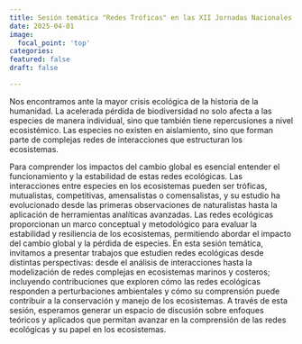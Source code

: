 ```yaml
---
title: Sesión temática "Redes Tróficas" en las XII Jornadas Nacionales de Ciencias del Mar
date: 2025-04-01
image:
  focal_point: 'top'
categories: 
featured: false
draft: false

---
```

Nos encontramos ante la mayor crisis ecológica de la historia de la humanidad. La
acelerada pérdida de biodiversidad no solo afecta a las especies de manera individual,
sino que también tiene repercusiones a nivel ecosistémico. Las especies no existen en
aislamiento, sino que forman parte de complejas redes de interacciones que
estructuran los ecosistemas. 

<!--more-->

Para comprender los impactos del cambio global es
esencial entender el funcionamiento y la estabilidad de estas redes ecológicas. Las
interacciones entre especies en los ecosistemas pueden ser tróficas, mutualistas,
competitivas, amensalistas o comensalistas, y su estudio ha evolucionado desde las
primeras observaciones de naturalistas hasta la aplicación de herramientas analíticas
avanzadas. Las redes ecológicas proporcionan un marco conceptual y metodológico
para evaluar la estabilidad y resiliencia de los ecosistemas, permitiendo abordar el
impacto del cambio global y la pérdida de especies. En esta sesión temática, invitamos
a presentar trabajos que estudien redes ecológicas desde distintas perspectivas: desde
el análisis de interacciones hasta la modelización de redes complejas en ecosistemas
marinos y costeros; incluyendo contribuciones que exploren cómo las redes ecológicas
responden a perturbaciones ambientales y cómo su comprensión puede contribuir a la
conservación y manejo de los ecosistemas. A través de esta sesión, esperamos generar
un espacio de discusión sobre enfoques teóricos y aplicados que permitan avanzar en
la comprensión de las redes ecológicas y su papel en los ecosistemas.


